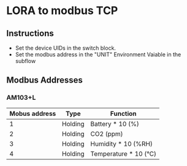 # LORA to modbus TCP
## Instructions
- Set the device UIDs in the switch block.
- Set the modbus address in the "UNIT" Environment Vaiable in the subflow

## Modbus Addresses
### AM103+L
| Mobus address | Type | Function |
|--|--|--|
| 1 | Holding | Battery * 10 (%) |
| 2 | Holding | CO2 (ppm) |
| 3 | Holding | Humidity * 10 (%RH) |
| 4 | Holding | Temperature * 10 (°C) |
